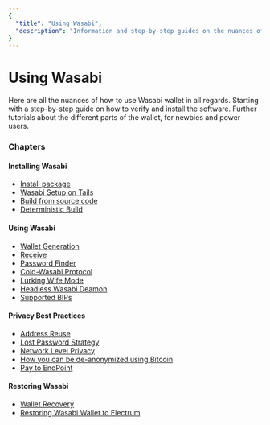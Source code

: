 ```yaml
---
{
  "title": "Using Wasabi",
  "description": "Information and step-by-step guides on the nuances of how to use Wasabi. This is the Wasabi documentation, an archive of knowledge about the open-source, non-custodial and privacy-focused Bitcoin wallet for desktop."
}
---
```


# Using Wasabi

Here are all the nuances of how to use Wasabi wallet in all regards.
Starting with a step-by-step guide on how to verify and install the software.
Further tutorials about the different parts of the wallet, for newbies and power users.

### Chapters

#### Installing Wasabi
- [Install package](/using-wasabi/InstallPackage.md)
- [Wasabi Setup on Tails](/using-wasabi/WasabiSetupTails.md)
- [Build from source code](/using-wasabi/BuildSource.md)
- [Deterministic Build](/using-wasabi/DeterministicBuild.md)
#### Using Wasabi
- [Wallet Generation](/using-wasabi/WalletGeneration.md)
- [Receive](/using-wasabi/Receive.md)
- [Password Finder](/using-wasabi/PasswordFinder.md)
- [Cold-Wasabi Protocol](/using-wasabi/ColdWasabi.md)
- [Lurking Wife Mode](/using-wasabi/LurkingWifeMode.md)
- [Headless Wasabi Deamon](/using-wasabi/Daemon.md)
- [Supported BIPs](/using-wasabi/BIPs.md)
#### Privacy Best Practices
- [Address Reuse](/using-wasabi/AddressReuse.md)
- [Lost Password Strategy](/using-wasabi/LostPassword.md)
- [Network Level Privacy](/using-wasabi/NetworkLevelPrivacy.md)
- [How you can be de-anonymized using Bitcoin](/using-wasabi/Deanonimization.md)
- [Pay to EndPoint](/using-wasabi/PayToEndPoint.md)
#### Restoring Wasabi
- [Wallet Recovery](/using-wasabi/WalletRecovery.md)
- [Restoring Wasabi Wallet to Electrum](/using-wasabi/RestoreElectrum.md)

